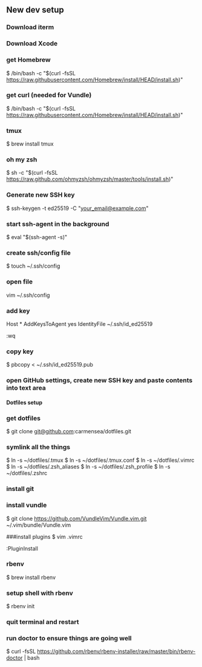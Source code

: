 ## New dev setup

### Download iterm
### Download Xcode

### get Homebrew
$ /bin/bash -c "$(curl -fsSL https://raw.githubusercontent.com/Homebrew/install/HEAD/install.sh)" 

### get curl (needed for Vundle)
$ /bin/bash -c "$(curl -fsSL https://raw.githubusercontent.com/Homebrew/install/HEAD/install.sh)"

### tmux
$ brew install tmux

### oh my zsh
$ sh -c "$(curl -fsSL https://raw.github.com/ohmyzsh/ohmyzsh/master/tools/install.sh)"

### Generate new SSH key
$ ssh-keygen -t ed25519 -C "your_email@example.com"

### start ssh-agent in the background
$ eval "$(ssh-agent -s)"

### create ssh/config file
$ touch ~/.ssh/config

### open file
vim ~/.ssh/config

### add key
Host *
  AddKeysToAgent yes
  IdentityFile ~/.ssh/id_ed25519

:wq

### copy key 
$ pbcopy < ~/.ssh/id_ed25519.pub

### open GitHub settings, create new SSH key and paste contents into text area

#### Dotfiles setup

### get dotfiles 
$ git clone git@github.com:carmensea/dotfiles.git

### symlink all the things
$ ln -s ~/dotfiles/.tmux
$ ln -s ~/dotfiles/.tmux.conf
$ ln -s ~/dotfiles/.vimrc
$ ln -s ~/dotfiles/.zsh_aliases
$ ln -s ~/dotfiles/.zsh_profile
$ ln -s ~/dotfiles/.zshrc

### install git

### install vundle
$ git clone https://github.com/VundleVim/Vundle.vim.git ~/.vim/bundle/Vundle.vim 

###install plugins
$ vim .vimrc

:PluginInstall

### rbenv
$ brew install rbenv

### setup shell with rbenv
$ rbenv init

### quit terminal and restart

### run doctor to ensure things are going well
$ curl -fsSL https://github.com/rbenv/rbenv-installer/raw/master/bin/rbenv-doctor | bash

